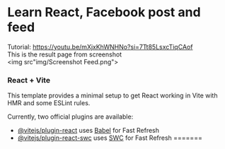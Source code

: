 # Learn React, Facebook post and feed
Tutorial: https://youtu.be/mXjxKhWNHNo?si=7Tt85LsxcTiqCAof <br>
This is the result page from screenshot <br>
<img src"img/Screenshot Feed.png"> 

### React + Vite

This template provides a minimal setup to get React working in Vite with HMR and some ESLint rules.

Currently, two official plugins are available:

- [@vitejs/plugin-react](https://github.com/vitejs/vite-plugin-react/blob/main/packages/plugin-react/README.md) uses [Babel](https://babeljs.io/) for Fast Refresh
- [@vitejs/plugin-react-swc](https://github.com/vitejs/vite-plugin-react-swc) uses [SWC](https://swc.rs/) for Fast Refresh
=======
